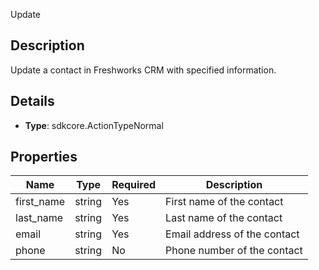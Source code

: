 Update
## Description

Update a contact in Freshworks CRM with specified information.

## Details

- **Type**: sdkcore.ActionTypeNormal

## Properties

| Name         | Type   | Required | Description                                       |
|--------------|--------|----------|---------------------------------------------------|
| first_name   | string | Yes      | First name of the contact                         |
| last_name    | string | Yes      | Last name of the contact                          |
| email        | string | Yes      | Email address of the contact                      |
| phone        | string | No       | Phone number of the contact                       |